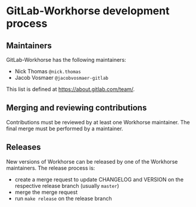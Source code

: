 # GitLab-Workhorse development process

## Maintainers

GitLab-Workhorse has the following maintainers:

- Nick Thomas `@nick.thomas`
- Jacob Vosmaer `@jacobvosmaer-gitlab`

This list is defined at https://about.gitlab.com/team/.

## Merging and reviewing contributions

Contributions must be reviewed by at least one Workhorse maintainer.
The final merge must be performed by a maintainer.

## Releases

New versions of Workhorse can be released by one of the Workhorse
maintainers. The release process is:

- create a merge request to update CHANGELOG and VERSION on the
  respective release branch (usually `master`)
- merge the merge request
- run `make release` on the release branch
